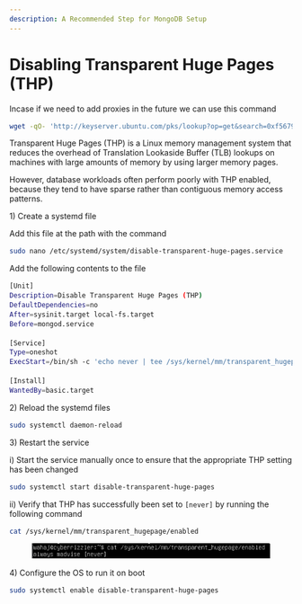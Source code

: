 ```yaml
---
description: A Recommended Step for MongoDB Setup
---
```


# Disabling Transparent Huge Pages (THP)

Incase if we need to add proxies in the future we can use this command

```bash
wget -qO- 'http://keyserver.ubuntu.com/pks/lookup?op=get&search=0xf5679a222c647c87527c2f8cb00a0bd1e2c63c11' | sudo apt-key add -
```



Transparent Huge Pages (THP) is a Linux memory management system that reduces the overhead of Translation Lookaside Buffer (TLB) lookups on machines with large amounts of memory by using larger memory pages.

However, database workloads often perform poorly with THP enabled, because they tend to have sparse rather than contiguous memory access patterns.

1\) Create a systemd file

Add this file at the path with the command

```bash
sudo nano /etc/systemd/system/disable-transparent-huge-pages.service
```

Add the following contents to the file

```bash
[Unit]
Description=Disable Transparent Huge Pages (THP)
DefaultDependencies=no
After=sysinit.target local-fs.target
Before=mongod.service

[Service]
Type=oneshot
ExecStart=/bin/sh -c 'echo never | tee /sys/kernel/mm/transparent_hugepage/enabled > /dev/null'

[Install]
WantedBy=basic.target

```

2\) Reload the systemd files

```bash
sudo systemctl daemon-reload
```

3\) Restart the service

i) Start the service manually once to ensure that the appropriate THP setting has been changed

```bash
sudo systemctl start disable-transparent-huge-pages
```

ii) Verify that THP has successfully been set to `[never]` by running the following command

```bash
cat /sys/kernel/mm/transparent_hugepage/enabled
```

<figure><img src="../../.gitbook/assets/image (1) (1) (1) (1).png" alt=""><figcaption></figcaption></figure>

4\) Configure the OS to run it on boot

```bash
sudo systemctl enable disable-transparent-huge-pages
```

